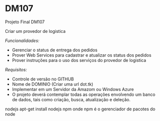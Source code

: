 # DM107
Projeto Final DM107

Criar um provedor de logistica

_Funcionalidades:_
* Gerenciar o status de entrega dos pedidos
* Prover Web Services para cadastrar e atualizar os status dos pedidos
* Prover instruções para o uso dos serviços do provedor de logistica

_Requisitos:_
* Controle de versão no GITHUB
* Nome de DOMINIO (Criar uma url dot.tk)
* Implementar em um Servidor da Amazom ou Windows Azure
* O projeto deverá contemplar todas as operações envolvendo um banco de dados, tais
como criação, busca, atualização e deleção.



nodejs
apt-get install nodejs npm
onde npm é o gerenciador de pacotes do node

